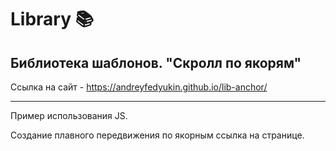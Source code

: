 # Library 📚

## Библиотека шаблонов. "Скролл по якорям"

Ссылка на сайт - <https://andreyfedyukin.github.io/lib-anchor/>

---

Пример использования JS. 

Создание плавного передвижения по якорным ссылка на странице.
